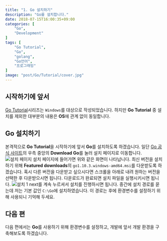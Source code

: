 ```yaml
---
title: "1. Go 설치하기"
description: "Go를 설치합니다."
date: 2018-07-15T16:00:35+09:00
categories: [
    "Go",
    "Development"
]
tags: [
    "Go Tutorial",
    "Go",
    "golang",
    "Go언어",
    "프로그래밍"
]
image: "post/Go/Tutorial/cover.jpg"
---
```


## 시작하기에 앞서
[Go Tutorial](/tags/go-tutorial)시리즈는 `Windows`를 대상으로 작성되었습니다. 하지만 **Go Tutorial** 중 설치를 제외한 대부분의 내용은 **OS**에 관계 없이 동일합니다.

## Go 설치하기
본격적으로 **Go Tutorial**을 시작하기에 앞서 **Go**를 설치하도록 하겠습니다. 일단 [Go 공식 사이트](https://golang.org/)의 우측 중앙의 **Download Go**를 눌러 설치 페이지로 이동합니다.
![설치 페이지](/post/Go/Tutorial/Tutorial1/download-site.jpg)
설치 페이지에 들어가면 위와 같은 화면이 나타납니다. 최신 버전을 설치하기 위해 **Featured downloads**의 `go1.10.3.windows-amd64.msi`를 다운받도록 하겠습니다. 혹시 다른 버전을 다운받고 싶으시다면 스크롤을 아래로 내려 원하는 버전을 선택한 후 다운받으시면 됩니다. 다운로드가 완료되면 설치 파일을 실행시키시면 됩니다.
![설치 1](/post/Go/Tutorial/Tutorial1/install1.jpg)
next를 계속 누르셔서 설치를 진행하시면 됩니다. 중간에 설치 경로를 묻는데 저는 기본 값인 `C:\Go`에 설치하였습니다. 이 경로는 후에 환경변수를 설정하기 위해 사용되니 기억해 두세요.

## 다음 편
다음 편에서는 **Go**를 사용하기 위해 환경변수를 설정하고, 개발에 앞서 개발 환경을 구축해보도록 하겠습니다.